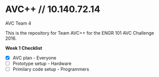 # AVC++ // 10.140.72.14
AVC Team 4

This is the repository for Team AVC++ for the ENGR 101 AVC Challenge 2016.

**Week 1 Checklist**
- [x] AVC plan - Everyone
- [ ] Prototype setup - Hardware
- [ ] Primilary code setup - Programmers
